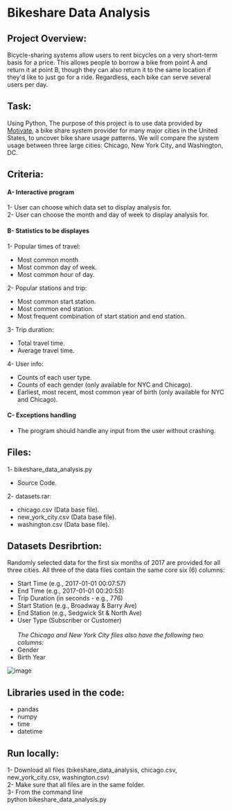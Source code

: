 # Bikeshare Data Analysis

## Project Overview:
Bicycle-sharing systems allow users to rent bicycles on a very short-term basis for a price. This allows people to borrow a bike from point A and return it at point B, though they can also return it to the same location if they'd like to just go for a ride. Regardless, each bike can serve several users per day.

## Task:
Using Python, The purpose of this project is to use data provided by [Motivate](https://www.motivateco.com/), a bike share system provider for many major cities in the United States, to uncover bike share usage patterns. We will compare the system usage between three large cities: Chicago, New York City, and Washington, DC.

## Criteria:
#### A- Interactive program
1- User can choose which data set to display analysis for.<br>
2- User can choose the month and day of week to display analysis for.<br>


#### B- Statistics to be displayes
1- Popular times of travel:
- Most common month
- Most common day of week.
- Most common hour of day.<br>

2- Popular stations and trip:
- Most common start station.
- Most common end station.
- Most frequent combination of start station and end station.<br>

3- Trip duration:
- Total travel time.
- Average travel time.<br>

4- User info:
- Counts of each user type.
- Counts of each gender (only available for NYC and Chicago).
- Earliest, most recent, most common year of birth (only available for NYC and Chicago).
    
    
#### C- Exceptions handling
- The program should handle any input from the user without crashing.


## Files:
1- bikeshare_data_analysis.py
- Source Code.<br>

2- datasets.rar:
- chicago.csv (Data base file).
- new_york_city.csv (Data base file).
- washington.csv (Data base file).


## Datasets Desribrtion:
Randomly selected data for the first six months of 2017 are provided for all three cities. All three of the data files contain the same core six (6) columns:
- Start Time (e.g., 2017-01-01 00:07:57)
- End Time (e.g., 2017-01-01 00:20:53)
- Trip Duration (in seconds - e.g., 776)
- Start Station (e.g., Broadway & Barry Ave)
- End Station (e.g., Sedgwick St & North Ave)
- User Type (Subscriber or Customer)<br><br>
*The Chicago and New York City files also have the following two columns:*
- Gender
- Birth Year

![image](https://user-images.githubusercontent.com/100201370/172537744-def795fd-be22-47ed-84e3-bc0b47af4072.png)


## Libraries used in the code:
- pandas
- numpy
- time
- datetime
  
  
## Run locally:
1- Download all files (bikeshare_data_analysis, chicago.csv, new_york_city.csv, washington.csv)<br>
2- Make sure that all files are in the same folder.<br>
3- From the command line<br>
python bikeshare_data_analysis.py
